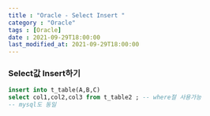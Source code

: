 ```yaml
---
title : "Oracle - Select Insert "
category : "Oracle"
tags : [Oracle]
date : 2021-09-29T18:00:00
last_modified_at: 2021-09-29T18:00:00
---
```


### Select값 Insert하기

```sql
insert into t_table(A,B,C)
select col1,col2,col3 from t_table2 ; -- where절 사용가능
-- mysql도 동일
```